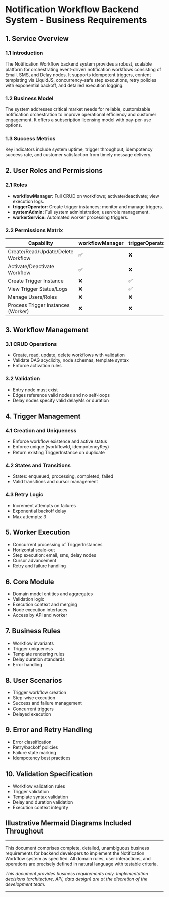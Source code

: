 # Notification Workflow Backend System - Business Requirements

## 1. Service Overview

### 1.1 Introduction
The Notification Workflow backend system provides a robust, scalable platform for orchestrating event-driven notification workflows consisting of Email, SMS, and Delay nodes. It supports idempotent triggers, content templating via LiquidJS, concurrency-safe step executions, retry policies with exponential backoff, and detailed execution logging.

### 1.2 Business Model
The system addresses critical market needs for reliable, customizable notification orchestration to improve operational efficiency and customer engagement. It offers a subscription licensing model with pay-per-use options.

### 1.3 Success Metrics
Key indicators include system uptime, trigger throughput, idempotency success rate, and customer satisfaction from timely message delivery.

## 2. User Roles and Permissions

### 2.1 Roles
- **workflowManager:** Full CRUD on workflows; activate/deactivate; view execution logs.
- **triggerOperator:** Create trigger instances; monitor and manage triggers.
- **systemAdmin:** Full system administration; user/role management.
- **workerService:** Automated worker processing triggers.

### 2.2 Permissions Matrix
| Capability                   | workflowManager | triggerOperator | systemAdmin | workerService |
|------------------------------|-----------------|-----------------|-------------|---------------|
| Create/Read/Update/Delete Workflow | ✅            | ❌              | ✅          | ❌            |
| Activate/Deactivate Workflow   | ✅             | ❌              | ✅          | ❌            |
| Create Trigger Instance         | ❌             | ✅              | ✅          | ❌            |
| View Trigger Status/Logs        | ❌             | ✅              | ✅          | ❌            |
| Manage Users/Roles              | ❌             | ❌              | ✅          | ❌            |
| Process Trigger Instances (Worker) | ❌            | ❌              | ❌          | ✅            |

## 3. Workflow Management

### 3.1 CRUD Operations
- Create, read, update, delete workflows with validation
- Validate DAG acyclicity, node schemas, template syntax
- Enforce activation rules

### 3.2 Validation
- Entry node must exist
- Edges reference valid nodes and no self-loops
- Delay nodes specify valid delayMs or duration

## 4. Trigger Management

### 4.1 Creation and Uniqueness
- Enforce workflow existence and active status
- Enforce unique (workflowId, idempotencyKey)
- Return existing TriggerInstance on duplicate

### 4.2 States and Transitions
- States: enqueued, processing, completed, failed
- Valid transitions and cursor management

### 4.3 Retry Logic
- Increment attempts on failures
- Exponential backoff delay
- Max attempts: 3

## 5. Worker Execution

- Concurrent processing of TriggerInstances
- Horizontal scale-out
- Step execution: email, sms, delay nodes
- Cursor advancement
- Retry and failure handling

## 6. Core Module

- Domain model entities and aggregates
- Validation logic
- Execution context and merging
- Node execution interfaces
- Access by API and worker

## 7. Business Rules

- Workflow invariants
- Trigger uniqueness
- Template rendering rules
- Delay duration standards
- Error handling

## 8. User Scenarios

- Trigger workflow creation
- Step-wise execution
- Success and failure management
- Concurrent triggers
- Delayed execution

## 9. Error and Retry Handling

- Error classification
- Retry/backoff policies
- Failure state marking
- Idempotency best practices

## 10. Validation Specification

- Workflow validation rules
- Trigger validation
- Template syntax validation
- Delay and duration validation
- Execution context integrity


## Illustrative Mermaid Diagrams Included Throughout

---

This document comprises complete, detailed, unambiguous business requirements for backend developers to implement the Notification Workflow system as specified. All domain rules, user interactions, and operations are precisely defined in natural language with testable criteria.

*This document provides business requirements only. Implementation decisions (architecture, API, data design) are at the discretion of the development team.*

---
